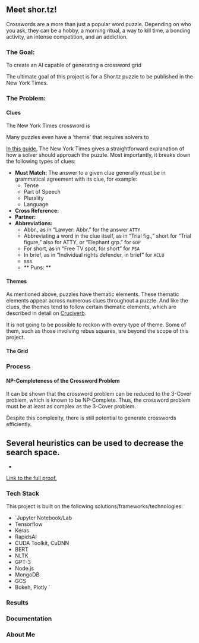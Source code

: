## Meet shor.tz!


  Crosswords are a more than just a popular word puzzle. Depending on who you ask, they can be a hobby, a morning ritual, a way to kill time, a bonding activity, an intense competition, and an addiction. 
  
### The Goal:
 To create an AI capable of generating a crossword grid


 The ultimate goal of this project is for a Shor.tz puzzle to be published in the New York Times.  
### The Problem: 
  
#### Clues
  The New York Times crossword is 
  
  
  
  Many puzzles even have a 'theme' that requires solvers to 
  
  [In this guide](https://www.nytimes.com/guides/crosswords/how-to-solve-a-crossword-puzzle), The New York Times gives a straightforward explanation of how a solver should approach the puzzle.  Most importantly, it breaks down the following types of clues:
   - **Must Match:** The answer to a given clue generally must be in grammatical agreement with its clue, for example:
     - Tense
     - Part of Speech
     - Plurality
     - Language
   - **Cross Reference:**
   - **Partner:**
   - **Abbreviations:**
     - Abbr., as in “Lawyer: Abbr.” for the answer `ATTY`
     - Abbreviating a word in the clue itself, as in “Trial fig.,” short for “Trial figure,” also for ATTY, or “Elephant grp.” for `GOP`
     - For short, as in “Free TV spot, for short” for `PSA`
     - In brief, as in “Individual rights defender, in brief” for `ACLU`
     - sss
     - ** Puns: ** 

#### Themes
As mentioned above, puzzles have thematic elements. These thematic elements appear across numerous clues throughout a puzzle.
And like the clues, the themes tend to follow certain thematic elements, which are described
in detail on [Cruciverb](https://www.cruciverb.com/index.php?action=ezportal;sa=page;p=70).

It is not going to be possible to reckon with every type of theme. Some of them, such as those involving rebus squares,
are beyond the scope of this project.  
#### The Grid

### Process

#### NP-Completeness of the Crossword Problem
It can be shown that the crossword problem can be reduced to the 3-Cover problem, which is known to be NP-Complete.
Thus, the crossword problem must be at least as complex as the 3-Cover problem.  

Despite this complexity, there is still potential to generate crosswords efficiently.

Several heuristics can be used to decrease the search space.
 - 
 -  



[Link to the full proof.]()
### Tech Stack
This project is built on the following solutions/frameworks/technologies:
 - `Jupyter Notebook/Lab
 - Tensorflow
 - Keras
 - RapidsAI
 - CUDA Toolkit, CuDNN
 - BERT
 - NLTK
 - GPT-3
 - Node.js
 - MongoDB
 - GCS
 - Bokeh, Plotly  `

### Results

### Documentation

### About Me


<!-- You can use the [editor on GitHub](https://github.com/timothymhowe/shor.tz/edit/main/README.md) to maintain and preview the content for your website in Markdown files. -->

<!-- Whenever you commit to this repository, GitHub Pages will run [Jekyll](https://jekyllrb.com/) to rebuild the pages in your site, from the content in your Markdown files. -->

<!-- ### Markdown


```[Link](url) and ![Image](src)```


For more details see [Basic writing and formatting syntax](https://docs.github.com/en/github/writing-on-github/getting-started-with-writing-and-formatting-on-github/basic-writing-and-formatting-syntax).

### Jekyll Themes

Your Pages site will use the layout and styles from the Jekyll theme you have selected in your [repository settings](https://github.com/timothymhowe/shor.tz/settings/pages). The name of this theme is saved in the Jekyll `_config.yml` configuration file. -->
